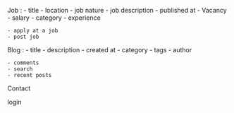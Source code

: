 Job :
    - title
    - location
    - job nature
    - job description
    - published at
    - Vacancy
    - salary
    - category
    - experience
    
    - apply at a job
    - post job

Blog : 
    - title
    - description
    - created at
    - category
    - tags
    - author

    - comments
    - search
    - recent posts

Contact 

login 
    
